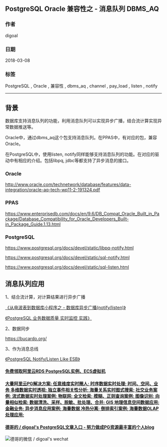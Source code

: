 ## PostgreSQL Oracle 兼容性之 - 消息队列 DBMS_AQ    
                 
### 作者                       
digoal                    
       
### 日期                            
2018-03-08                        
                                 
### 标签                                                           
PostgreSQL , Oracle , 兼容性 , dbms_aq , channel , pay_load , listen , notify    
                                  
----                        
        
## 背景     
数据库支持消息队列的功能，利用消息队列可以实现异步广播，结合流计算实现异常数据推送等。  
  
Oracle中，通过dbms_aq这个包支持消息队列。在PPAS中，有对应的包，兼容Oracle。  
  
在PostgreSQL中，使用listen, notify同样能够支持消息队列的功能。在对应的驱动中有相应的介绍。包括libpq, jdbc等都支持了异步消息的接口。  
  
### Oracle   
  
http://www.oracle.com/technetwork/database/features/data-integration/oracle-aq-tech-wp11-2-191324.pdf  
  
### PPAS   
  
https://www.enterprisedb.com/docs/en/9.6/DB_Compat_Oracle_Built_in_Package/Database_Compatibility_for_Oracle_Developers_Built-in_Package_Guide.1.13.html  
  
### PostgreSQL   
  
https://www.postgresql.org/docs/devel/static/libpq-notify.html  
  
https://www.postgresql.org/docs/devel/static/sql-notify.html  
  
https://www.postgresql.org/docs/devel/static/sql-listen.html  
  
  
## 消息队列应用  
  
1、结合流计算，对计算结果进行异步广播  
  
[《从电波表到数据库小程序之 - 数据库异步广播(notify/listen)》](../201701/20170116_01.md)    
  
[《PostgreSQL 业务数据质量 实时监控 实践》](../201712/20171208_03.md)    
  
2、数据同步  
  
https://bucardo.org/  
  
3、作为消息总线  
  
[《PostgreSQL Notify/Listen Like ESB》](../201111/20111122_01.md)    
  
  
  
  
  
  
  
  
  
  
  
  
  
  
  
  
  
  
  
  
  
  
  
  
  
  
  
  
  
  
  
  
  
  
  
  
  
  
  
#### [免费领取阿里云RDS PostgreSQL实例、ECS虚拟机](https://www.aliyun.com/database/postgresqlactivity "57258f76c37864c6e6d23383d05714ea")
  
  
#### [大量阿里云PG解决方案: 任意维度实时圈人; 时序数据实时处理; 时间、空间、业务 多维数据实时透视; 独立事件相关性分析; 海量关系实时图式搜索; 社交业务案例; 流式数据实时处理案例; 物联网; 全文检索; 模糊、正则查询案例; 图像识别; 向量相似检索; 数据清洗、采样、脱敏、批处理、合并; GIS 地理信息空间数据应用; 金融业务; 异步消息应用案例; 海量数据 冷热分离; 倒排索引案例; 海量数据OLAP处理应用;](https://yq.aliyun.com/topic/118 "40cff096e9ed7122c512b35d8561d9c8")
  
  
#### [德哥的 / digoal's PostgreSQL文章入口 - 努力做成PG资源最丰富的个人blog](https://github.com/digoal/blog/blob/master/README.md "22709685feb7cab07d30f30387f0a9ae")
  
  
![德哥的微信 / digoal's wechat](../pic/digoal_weixin.jpg "f7ad92eeba24523fd47a6e1a0e691b59")
  
